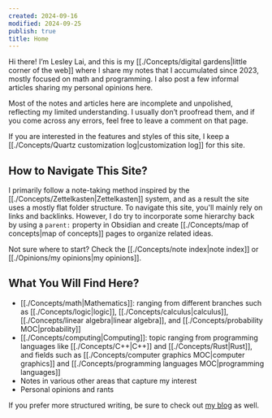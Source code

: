 ```yaml
---
created: 2024-09-16
modified: 2024-09-25
publish: true
title: Home
---
```

Hi there! I’m Lesley Lai, and this is my [[./Concepts/digital gardens|little corner of the web]] where I share my notes that I accumulated since 2023, mostly focused on math and programming. I also post a few informal articles sharing my personal opinions here.

Most of the notes and articles here are incomplete and unpolished, reflecting my limited understanding. I usually don’t proofread them, and if you come across any errors, feel free to leave a comment on that page.

If you are interested in the features and styles of this site, I keep a [[./Concepts/Quartz customization log|customization log]] for this site.

## How to Navigate This Site?
I primarily follow a note-taking method inspired by the [[./Concepts/Zettelkasten|Zettelkasten]] system, and as a result the site uses a mostly flat folder structure. To navigate this site, you'll mainly rely on links and backlinks. However, I do try to incorporate some hierarchy back by using a `parent:` property in Obsidian and create [[./Concepts/map of concepts|map of concepts]] pages to organize related ideas.

Not sure where to start? Check the [[./Concepts/note index|note index]] or [[./Opinions/my opinions|my opinions]].

## What You Will Find Here?
- [[./Concepts/math|Mathematics]]: ranging from different branches such as [[./Concepts/logic|logic]], [[./Concepts/calculus|calculus]], [[./Concepts/linear algebra|linear algebra]], and [[./Concepts/probability MOC|probability]]
- [[./Concepts/computing|Computing]]: topic ranging from programming languages like [[./Concepts/C++|C++]] and [[./Concepts/Rust|Rust]], and fields such as [[./Concepts/computer graphics MOC|computer graphics]] and [[./Concepts/programming languages MOC|programming languages]]
- Notes in various other areas that capture my interest
- Personal opinions and rants

If you prefer more structured writing, be sure to check out [my blog](https://lesleylai.info/) as well.